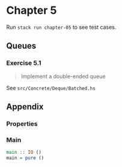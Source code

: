 <!--
```haskell
{-# LANGUAGE DeriveFunctor #-}
{-# LANGUAGE ScopedTypeVariables #-}
{-# LANGUAGE TypeApplications #-}

module Main where

import Prelude
```
-->

# Chapter 5

Run `stack run chapter-05` to see test cases.

## Queues

### Exercise 5.1

> Implement a double-ended queue

See `src/Concrete/Deque/Batched.hs`

## Appendix

### Properties

### Main

```haskell
main :: IO ()
main = pure ()
```
